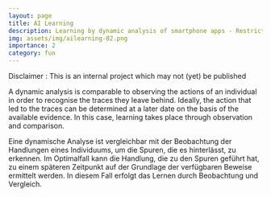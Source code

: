 ```yaml
---
layout: page
title: AI Learning
description: Learning by dynamic analysis of smartphone apps - Restricted
img: assets/img/ailearning-02.png
importance: 2
category: fun
---
```


Disclaimer : This is an internal project which may not (yet) be published

A dynamic analysis is comparable to observing the actions of an individual in order to recognise
the traces they leave behind. Ideally, the action that led to the traces can be determined
at a later date on the basis of the available evidence.
In this case, learning takes place through observation and comparison.

Eine dynamische Analyse ist vergleichbar mit der Beobachtung der Handlungen eines Individuums,
um die Spuren, die es hinterlässt, zu erkennen. Im Optimalfall kann die Handlung, die zu den Spuren
geführt hat, zu einem späteren Zeitpunkt auf der Grundlage der verfügbaren Beweise ermittelt werden.
In diesem Fall erfolgt das Lernen durch Beobachtung und Vergleich.
